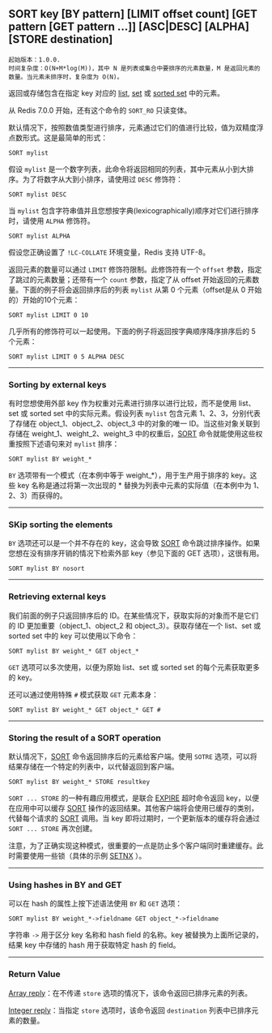 ## SORT key [BY pattern] [LIMIT offset count] [GET pattern [GET pattern ...]] [ASC|DESC] [ALPHA] [STORE destination]

    起始版本：1.0.0.
    时间复杂度：O(N+M*log(M))，其中 N 是列表或集合中要排序的元素数量，M 是返回元素的数量。当元素未排序时，复杂度为 O(N)。

返回或存储包含在指定 key 对应的 [list](../topics/data-types.md#lists), [set](../topics/data-types.md#sets) 或 [sorted set](../topics/data-types.md#sorted-sets) 中的元素。

从 Redis 7.0.0 开始，还有这个命令的 `SORT_RO` 只读变体。

默认情况下，按照数值类型进行排序，元素通过它们的值进行比较，值为双精度浮点数形式。这是最简单的形式：

```
SORT mylist
```

假设 `mylist` 是一个数字列表，此命令将返回相同的列表，其中元素从小到大排序。为了将数字从大到小排序，请使用过 `DESC` 修饰符：

```
SORT mylist DESC
```

当 `mylist` 包含字符串值并且您想按字典(lexicographically)顺序对它们进行排序时，请使用 `ALPHA` 修饰符。

```
SORT mylist ALPHA
```

假设您正确设置了 `!LC-COLLATE` 环境变量，Redis 支持 UTF-8。

返回元素的数量可以通过 `LIMIT` 修饰符限制。此修饰符有一个 `offset` 参数，指定了跳过的元素数量；还带有一个 `count` 参数，指定了从 offset 开始返回的元素数量。下面的例子将会返回排序后的列表 `mylist` 从第 0 个元素（offset是从 0 开始的）开始的10个元素：

```
SORT mylist LIMIT 0 10
```

几乎所有的修饰符可以一起使用。下面的例子将返回按字典顺序降序排序后的 5 个元素：

```
SORT mylist LIMIT 0 5 ALPHA DESC
```

---

### Sorting by external keys

有时您想使用外部 key 作为权重对元素进行排序以进行比较，而不是使用 list、set 或 sorted set 中的实际元素。假设列表 `mylist` 包含元素 1、2、3，分别代表了存储在 object_1、object_2、object_3 中的对象的唯一 ID。当这些对象关联到存储在 weight_1、weight_2、weight_3 中的权重后，[SORT](sort.md) 命令就能使用这些权重按照下述语句来对 `mylist` 排序：

```
SORT mylist BY weight_*
```

`BY` 选项带有一个模式（在本例中等于 weight_*），用于生产用于排序的 key。这些 key 名称是通过将第一次出现的 * 替换为列表中元素的实际值（在本例中为 1、2、3）而获得的。

---

### SKip sorting the elements

`BY` 选项还可以是一个并不存在的 key，这会导致 [SORT](sort.md) 命令跳过排序操作。如果您想在没有排序开销的情况下检索外部 key（参见下面的 GET 选项），这很有用。

```
SORT mylist BY nosort
```

---

### Retrieving external keys

我们前面的例子只返回排序后的 ID。在某些情况下，获取实际的对象而不是它们的 ID 更加重要（object_1、object_2 和 object_3）。获取存储在一个 list、set 或 sorted set 中的 key 可以使用以下命令：

```
SORT mylist BY weight_* GET object_*
```

`GET` 选项可以多次使用，以便为原始 list、set 或 sorted set 的每个元素获取更多的 key。

还可以通过使用特殊 `#` 模式获取 `GET` 元素本身：

```
SORT mylist BY weight_* GET object_* GET #
```

---

### Storing the result of a SORT operation

默认情况下，[SORT](sort.md) 命令返回排序后的元素给客户端。使用 `SOTRE` 选项，可以将结果存储在一个特定的列表中，以代替返回到客户端。

```
SORT mylist BY weight_* STORE resultkey
```

`SORT ... STORE` 的一种有趣应用模式，是联合 [EXPIRE](expire.md) 超时命令返回 key，以便在应用中可以缓存 [SORT](sort.md) 操作的返回结果。其他客户端将会使用已缓存的类别，代替每个请求的 [SORT](sort.md) 调用。当 key 即将过期时，一个更新版本的缓存将会通过 `SORT ... STORE` 再次创建。

注意，为了正确实现这种模式，很重要的一点是防止多个客户端同时重建缓存。此时需要使用一些锁（具体的示例 [SETNX](setnx.md) ）。

---

### Using hashes in BY and GET

可以在 hash 的属性上按下述语法使用 `BY` 和 `GET` 选项：

```
SORT mylist BY weight_*->fieldname GET object_*->fieldname
```

字符串 `->` 用于区分 key 名称和 hash field 的名称。key 被替换为上面所记录的，结果 key 中存储的 hash 用于获取特定 hash 的 field。

---

### Return Value

[Array reply](../topics/protocol.md#resp-arrays)：在不传递 `store` 选项的情况下，该命令返回已排序元素的列表。

[Integer reply](../topics/protocol.md#resp-integers)：当指定 `store` 选项时，该命令返回 `destination` 列表中已排序元素的数量。